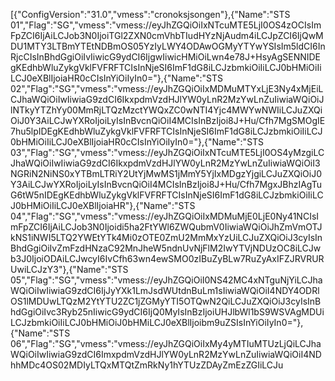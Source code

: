 [{"ConfigVersion":"31.0","vmess":"cronoksjsongen"},{"Name":"STS 01","Flag":"SG","vmess":"vmess://eyJhZGQiOiIxNTcuMTE5LjI0OS4zOCIsImFpZCI6IjAiLCJob3N0IjoiTGl2ZXN0cmVhbTIudHYzNjAudm4iLCJpZCI6IjQwMDU1MTY3LTBmYTEtNDBmOS05YzIyLWY4ODAwOGMyYTYwYSIsIm5ldCI6InRjcCIsInBhdGgiOiIvIiwicG9ydCI6IjgwIiwicHMiOiLwn4e78J+HsyAgSENNIDEgKEdhbWluZykgVklFVFRFTCIsInNjeSI6ImF1dG8iLCJzbmkiOiIiLCJ0bHMiOiIiLCJ0eXBlIjoiaHR0cCIsInYiOiIyIn0="},{"Name":"STS 02","Flag":"SG","vmess":"vmess://eyJhZGQiOiIxMDMuMTYxLjE3Ny4xMjEiLCJhaWQiOiIwIiwiaG9zdCI6IkxpdmVzdHJlYW0yLnR2MzYwLnZuIiwiaWQiOiJlNTkyYTZhYy00MmRjLTQzMzctYWQxZC0wNTI4Yjc4MWYwNWIiLCJuZXQiOiJ0Y3AiLCJwYXRoIjoiLyIsInBvcnQiOiI4MCIsInBzIjoi8J+Hu/Cfh7MgSMOgIE7hu5lpIDEgKEdhbWluZykgVklFVFRFTCIsInNjeSI6ImF1dG8iLCJzbmkiOiIiLCJ0bHMiOiIiLCJ0eXBlIjoiaHR0cCIsInYiOiIyIn0="},{"Name":"STS 03","Flag":"SG","vmess":"vmess://eyJhZGQiOiIxNTcuMTE5LjI0OS4yMzgiLCJhaWQiOiIwIiwiaG9zdCI6IkxpdmVzdHJlYW0yLnR2MzYwLnZuIiwiaWQiOiI3NGRiN2NiNS0xYTBmLTRiY2UtYjMwMS1jMmY5YjIxMDgzYjgiLCJuZXQiOiJ0Y3AiLCJwYXRoIjoiLyIsInBvcnQiOiI4MCIsInBzIjoi8J+Hu/Cfh7MgxJBhzIAgTuG6tW5nIDEgKEdhbWluZykgVklFVFRFTCIsInNjeSI6ImF1dG8iLCJzbmkiOiIiLCJ0bHMiOiIiLCJ0eXBlIjoiaHR"},{"Name":"STS 04","Flag":"SG","vmess":"vmess://eyJhZGQiOiIxMDMuMjE0LjE0Ny41NCIsImFpZCI6IjAiLCJob3N0Ijoidi5ha2FtYWl6ZWQubmV0IiwiaWQiOiJhZmVmOTJkNS1iNWI5LTQ2YWEtYTk4Mi0zOTE0ZmU2MmMxYzUiLCJuZXQiOiJ3cyIsInBhdGgiOiIvZmFzdHNzaC92MnJheW5ndnUvNjFlM2IwYTVjNDUzOC8iLCJwb3J0IjoiODAiLCJwcyI6IvCfh63wn4ewSMO0zIBuZyBLw7RuZyAxIFZJRVRURUwiLCJzY3"},{"Name":"STS 05","Flag":"SG","vmess":"vmess:\/\/eyJhZGQiOiI0NS42MC4xNTguNjYiLCJhaWQiOiIwIiwiaG9zdCI6IjJyYXk1LmJsdWUtdnBuLm1sIiwiaWQiOiI4NDY4ODRlOS1lMDUwLTQzM2YtYTU2ZC1jZGMyYTI5OTQwN2QiLCJuZXQiOiJ3cyIsInBhdGgiOiIvc3Ryb25nIiwicG9ydCI6IjQ0MyIsInBzIjoiUHJlbWl1bS9WSVAgMDUiLCJzbmkiOiIiLCJ0bHMiOiJ0bHMiLCJ0eXBlIjoibm9uZSIsInYiOiIyIn0="},{"Name":"STS 06","Flag":"SG","vmess":"vmess://eyJhZGQiOiIxMy4yMTIuMTUzLjQiLCJhaWQiOiIwIiwiaG9zdCI6ImxpdmVzdHJlYW0yLnR2MzYwLnZuIiwiaWQiOiI4NDhhMDc4OS02MDIyLTQxMTQtZmRkNy1hYTUzZDAyZmEzZGIiLCJu
